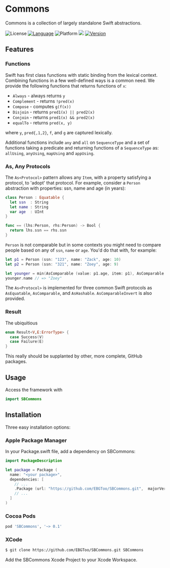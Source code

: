 # Commons

Commons is a collection of largely standalone Swift abstractions.

![License](https://img.shields.io/cocoapods/l/SBCommons.svg)
[![Language](https://img.shields.io/badge/lang-Swift-orange.svg?style=flat)](https://developer.apple.com/swift/)
![Platform](https://img.shields.io/cocoapods/p/SBCommons.svg)
![](https://img.shields.io/badge/Package%20Maker-compatible-orange.svg)
[![Version](https://img.shields.io/cocoapods/v/SBCommons.svg)](http://cocoapods.org)

## Features

### Functions

Swift has first class functions with static binding from the lexical context.  Combining functions
in a few well-defined ways is a common need.  We provide the following functions that returns
functions of `x`:

* `Always` - always returns `y`
* `Complement` - returns `!pred(x)`
* `Compose` - computes `g(f(x))`
* `Disjoin` - returns `pred1(x) || pred2(x)`
* `Conjoin` - returns `pred1(x) && pred2(x)`
* `equalTo` - returns `pred(x, y)`

where `y`, `pred{,1,2}`, `f`, and `g` are captured lexically.

Additional functions include `any` and `all` on `SequenceType` and a set of functions taking a 
predicate and returning functions of a `SequenceType` as: `allUsing`, `anyUsing`, `mapUsing` and
`appUsing`.

### As, Any Protocols

The `As<Protocol>` pattern allows any `Item`, with a property satisfying a protocol, to 'adopt' that
protocol.  For example, consider a `Person` abstraction with properties: ssn, name and age (in
years):

```swift
class Person : Equatable {
  let ssn  : String
  let name : String
  var age  : UInt
}

func == (lhs:Person, rhs:Person) -> Bool {
  return lhs.ssn == rhs.ssn
}
```

`Person` is not comparable but in some contexts you might need to compare people based on any of
`ssn`, `name` or `age`.  You'd do that with, for example:

```swift
let p1 = Person (ssn: "123", name: "Zack", age: 10)
let p2 = Person (ssn: "321", name: "Zoey", age: 9)

let younger = min(AsComparable (value: p1.age, item: p1), AsComparable (value: p2.age, item: p2)).item
younger.name // => "Zoey"
```

The `As<Protocol>` is implemented for three common Swift protocols as `AsEquatable`, `AsComparable`,
and `AsHashable`.  `AsComparableInvert` is also provided.

### Result

The ubiquitious 

```swift
enum Result<V,E:ErrorType> {
  case Success(V)
  case Failure(E)
}
```

This really should be supplanted by other, more complete, GitHub packages.

## Usage

Access the framework with

```swift
import SBCommons
```

## Installation

Three easy installation options:

### Apple Package Manager

In your Package.swift file, add a dependency on SBCommons:

```swift
import PackageDescription

let package = Package (
  name: "<your package>",
  dependencies: [
    // ...
    .Package (url: "https://github.com/EBGToo/SBCommons.git",  majorVersion: 0),
    // ...
  ]
)
```

### Cocoa Pods

```ruby
pod 'SBCommons', '~> 0.1'
```

### XCode

```bash
$ git clone https://github.com/EBGToo/SBCommons.git SBCommons
```

Add the SBCommons Xcode Project to your Xcode Workspace.


